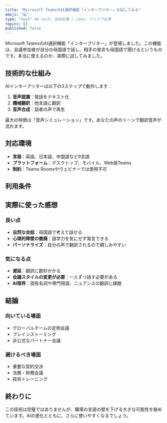 ```yaml
---
title: "Microsoft TeamsのAI通訳機能「インタープリター」を試してみる"
emoji: "💻" 
type: "tech" ## tech: 技術記事 / idea: アイデア記事
topics: [] 
published: false
---
```


Microsoft TeamsのAI通訳機能「インタープリター」が登場しました。この機能は、会議参加者が自分の母国語で話し、相手の発言も母国語で聞けるというものです。本当に使えるのか、実際に試してみました。

## 技術的な仕組み

AIインタープリターは以下の3ステップで動作します：

1. **音声認識**：発話をテキスト化
2. **機械翻訳**：他言語に翻訳
3. **音声合成**：話者の声で再生

最大の特徴は「音声シミュレーション」です。あなたの声のトーンで翻訳音声が流れます。

## 対応環境

- **言語**：英語、日本語、中国語など9言語
- **プラットフォーム**：デスクトップ、モバイル、Web版Teams
- **制約**：Teams Roomsやウェビナーでは使用不可

## 利用条件

## 実際に使った感想

### 良い点

- **自然な会話**：母国語で考えて話せる
- **心理的障壁の撤廃**：語学力を気にせず発言できる
- **パーソナライズ**：自分の声で翻訳されるので親しみやすい

### 気になる点

- **遅延**：翻訳に数秒かかる
- **会議スタイルの変更が必要**：一人ずつ話す必要がある
- **AI限界**：固有名詞や専門用語、ニュアンスの翻訳に課題

## 結論

### 向いている場面
- グローバルチームの定例会議
- ブレインストーミング
- 非公式なパートナー会議

### 避けるべき場面
- 重要な契約交渉
- 法務・財務会議
- 技術トレーニング

## 終わりに
この技術は完璧ではありませんが、職場の言語の壁を下げる大きな可能性を秘めています。AIの進化とともに、さらに使いやすくなるでしょう。
